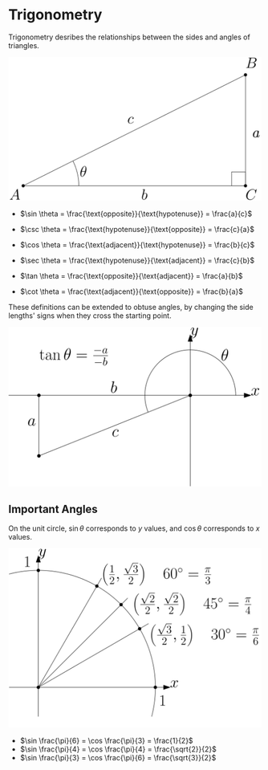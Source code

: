 # Trigonometry

Trigonometry desribes the relationships between the sides and angles of triangles.

![a triangle with sides and points labeled](../assets/svg/triangle-1.svg)

- $\sin \theta = \frac{\text{opposite}}{\text{hypotenuse}} = \frac{a}{c}$
- $\csc \theta = \frac{\text{hypotenuse}}{\text{opposite}} = \frac{c}{a}$

- $\cos \theta = \frac{\text{adjacent}}{\text{hypotenuse}} = \frac{b}{c}$
- $\sec \theta = \frac{\text{hypotenuse}}{\text{adjacent}} = \frac{c}{b}$

- $\tan \theta = \frac{\text{opposite}}{\text{adjacent}} = \frac{a}{b}$
- $\cot \theta = \frac{\text{adjacent}}{\text{opposite}} = \frac{b}{a}$

These definitions can be extended to obtuse angles, by changing the side lengths' signs when they cross the starting point.

![a triangle showing an example trigonometric definition for an obtuse angle](../assets/svg/obtuse-triangle-1.svg)

## Important Angles

On the unit circle, $\sin \theta$ corresponds to $y$ values, and $\cos \theta$ corresponds to $x$ values.

![The first quadrant of the unit circle with three angles displayed](../assets/svg/unit-circle-quadrant-1.svg)

- $\sin \frac{\pi}{6} = \cos \frac{\pi}{3} = \frac{1}{2}$
- $\sin \frac{\pi}{4} = \cos \frac{\pi}{4} = \frac{\sqrt{2}}{2}$
- $\sin \frac{\pi}{3} = \cos \frac{\pi}{6} = \frac{\sqrt{3}}{2}$
